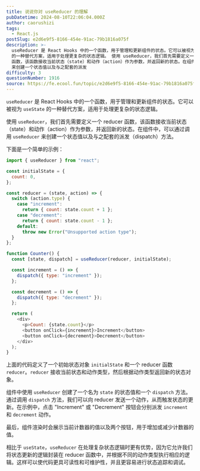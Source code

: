 ```yaml
---
title: 说说你对 useReducer 的理解
pubDatetime: 2024-08-10T22:06:04.000Z
author: caorushizi
tags:
  - React.js
postSlug: e2d6e9f5-8166-454e-91ac-79b1816a075f
description: >-
  useReducer 是 React Hooks 中的一个函数，用于管理和更新组件的状态。它可以被视为 useState
  的一种替代方案，适用于处理更复杂的状态逻辑。 使用 useReducer，我们首先需要定义一个 reducer
  函数，该函数接收当前状态（state）和动作（action）作为参数，并返回新的状态。在组件中，可以通过调用 useReducer
  来创建一个状态值以及与之配套的派发
difficulty: 3
questionNumber: 1916
source: https://fe.ecool.fun/topic/e2d6e9f5-8166-454e-91ac-79b1816a075f
---
```


`useReducer` 是 React Hooks 中的一个函数，用于管理和更新组件的状态。它可以被视为 `useState` 的一种替代方案，适用于处理更复杂的状态逻辑。

使用 `useReducer`，我们首先需要定义一个 reducer 函数，该函数接收当前状态（state）和动作（action）作为参数，并返回新的状态。在组件中，可以通过调用 `useReducer` 来创建一个状态值以及与之配套的派发（dispatch）方法。

下面是一个简单的示例：

```javascript
import { useReducer } from "react";

const initialState = {
  count: 0,
};

const reducer = (state, action) => {
  switch (action.type) {
    case "increment":
      return { count: state.count + 1 };
    case "decrement":
      return { count: state.count - 1 };
    default:
      throw new Error("Unsupported action type");
  }
};

function Counter() {
  const [state, dispatch] = useReducer(reducer, initialState);

  const increment = () => {
    dispatch({ type: "increment" });
  };

  const decrement = () => {
    dispatch({ type: "decrement" });
  };

  return (
    <div>
      <p>Count: {state.count}</p>
      <button onClick={increment}>Increment</button>
      <button onClick={decrement}>Decrement</button>
    </div>
  );
}
```

上面的代码定义了一个初始状态对象 `initialState` 和一个 reducer 函数 `reducer`。`reducer` 接收当前状态和动作类型，然后根据动作类型返回新的状态对象。

组件中使用 `useReducer` 创建了一个名为 `state` 的状态值和一个 `dispatch` 方法。通过调用 `dispatch` 方法，我们可以向 reducer 发送一个动作，从而触发状态的更新。在示例中，点击 "Increment" 或 "Decrement" 按钮会分别派发 `increment` 和 `decrement` 动作。

最后，组件渲染时会展示当前计数器的值以及两个按钮，用于增加或减少计数器的值。

相比于 `useState`，`useReducer` 在处理复杂状态逻辑时更有优势，因为它允许我们将状态更新的逻辑封装在 reducer 函数中，并根据不同的动作类型执行相应的逻辑。这样可以使代码更具可读性和可维护性，并且更容易进行状态追踪和调试。
